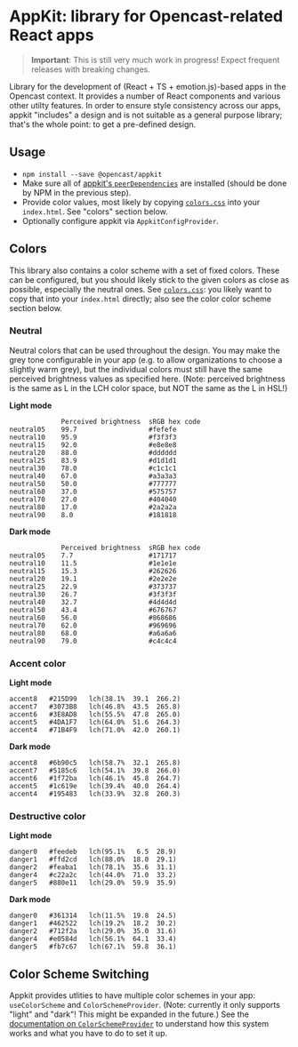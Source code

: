 # AppKit: library for Opencast-related React apps

> **Important**: This is still very much work in progress!
> Expect frequent releases with breaking changes.

Library for the development of (React + TS + emotion.js)-based apps in the Opencast context.
It provides a number of React components and various other utilty features.
In order to ensure style consistency across our apps, appkit "includes" a design and is not suitable as a general purpose library;
that's the whole point: to get a pre-defined design.


## Usage

- `npm install --save @opencast/appkit`
- Make sure all of [appkit's `peerDependencies`](./package.json) are installed (should be done by NPM in the previous step).
- Provide color values, most likely by copying [`colors.css`](./src/colors.css) into your `index.html`. See "colors" section below.
- Optionally configure appkit via `AppkitConfigProvider`.


## Colors

This library also contains a color scheme with a set of fixed colors.
These can be configured, but you should likely stick to the given colors as close as possible, especially the neutral ones.
See [`colors.css`](./src/colors.css): you likely want to copy that into your `index.html` directly;
also see the color color scheme section below.

### Neutral

Neutral colors that can be used throughout the design.
You may make the grey tone configurable in your app (e.g. to allow organizations to choose a slightly warm grey), but the individual colors must still have the same perceived brightness values as specified here.
(Note: perceived brightness is the same as L in the LCH color space, but NOT the same as the L in HSL!)

**Light mode**
```
             Perceived brightness  sRGB hex code
neutral05    99.7                  #fefefe
neutral10    95.9                  #f3f3f3
neutral15    92.0                  #e8e8e8
neutral20    88.0                  #dddddd
neutral25    83.9                  #d1d1d1
neutral30    78.0                  #c1c1c1
neutral40    67.0                  #a3a3a3
neutral50    50.0                  #777777
neutral60    37.0                  #575757
neutral70    27.0                  #404040
neutral80    17.0                  #2a2a2a
neutral90    8.0                   #181818
```

**Dark mode**
```
             Perceived brightness  sRGB hex code
neutral05    7.7                   #171717
neutral10    11.5                  #1e1e1e
neutral15    15.3                  #262626
neutral20    19.1                  #2e2e2e
neutral25    22.9                  #373737
neutral30    26.7                  #3f3f3f
neutral40    32.7                  #4d4d4d
neutral50    43.4                  #676767
neutral60    56.0                  #868686
neutral70    62.0                  #969696
neutral80    68.0                  #a6a6a6
neutral90    79.0                  #c4c4c4
```

### Accent color

**Light mode**
```
accent8   #215D99   lch(38.1%  39.1  266.2)
accent7   #3073B8   lch(46.8%  43.5  265.8)
accent6   #3E8AD8   lch(55.5%  47.8  265.0)
accent5   #4DA1F7   lch(64.0%  51.6  264.3)
accent4   #71B4F9   lch(71.0%  42.0  260.1)
```

**Dark mode**
```
accent8   #6b90c5   lch(58.7%  32.1  265.8)
accent7   #5185c6   lch(54.1%  39.8  266.0)
accent6   #1f72ba   lch(46.1%  45.8  264.7)
accent5   #1c619e   lch(39.4%  40.0  264.4)
accent4   #195483   lch(33.9%  32.8  260.3)
```

### Destructive color

**Light mode**
```
danger0   #feedeb   lch(95.1%   6.5  28.9)
danger1   #ffd2cd   lch(88.0%  18.0  29.1)
danger2   #feaba1   lch(78.1%  35.6  31.1)
danger4   #c22a2c   lch(44.0%  71.0  33.2)
danger5   #880e11   lch(29.0%  59.9  35.9)
```

**Dark mode**
```
danger0   #361314   lch(11.5%  19.8  24.5)
danger1   #462522   lch(19.2%  18.2  30.2)
danger2   #712f2a   lch(29.0%  35.0  31.6)
danger4   #e0584d   lch(56.1%  64.1  33.4)
danger5   #fb7c67   lch(67.1%  59.8  36.1)
```

## Color Scheme Switching

Appkit provides utlities to have multiple color schemes in your app: `useColorScheme` and `ColorSchemeProvider`.
(Note: currently it only supports "light" and "dark"! This might be expanded in the future.)
See the [documentation on `ColorSchemeProvider`](./src/colorScheme.tsx) to understand how this system works and what you have to do to set it up.


